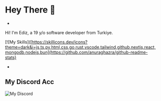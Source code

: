 # Hey There 👋 
- 
Hi! I'm Ediz, a 19 y/o software developer from Turkiye. 

[![My Skills]([https://skillicons.dev/icons?theme=dark&i=js,ts,py,html,css,go,rust,vscode,tailwind,github,nextjs,react,mongodb,nodejs,bun](https://github.com/anuraghazra/github-readme-stats)
  
-
## My Discord Acc
![My Discord](https://lantern.rest/api/v1/users/794909914760871967?svg=1&theme=dark&borderRadius=2&hideActivity=1&hideStatus=0)
